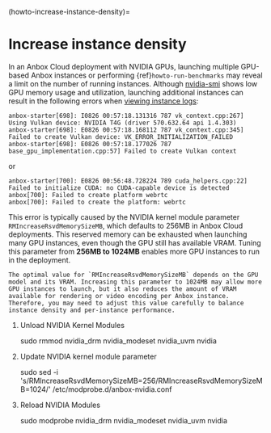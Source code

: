 (howto-increase-instance-density)=
# Increase instance density

In an Anbox Cloud deployment with NVIDIA GPUs, launching multiple GPU-based Anbox instances or performing {ref}`howto-run-benchmarks` may reveal a limit on the number of running instances. Although [nvidia-smi](https://developer.nvidia.com/system-management-interface) shows low GPU memory usage and utilization, launching additional instances can result in the following errors when [viewing instance logs](/howto/troubleshoot/view-logs.md):


    anbox-starter[698]: I0826 00:57:18.131316 787 vk_context.cpp:267] Using Vulkan device: NVIDIA T4G (driver 570.632.64 api 1.4.303)
    anbox-starter[698]: E0826 00:57:18.168112 787 vk_context.cpp:345] Failed to create Vulkan device: VK_ERROR_INITIALIZATION_FAILED
    anbox-starter[698]: E0826 00:57:18.177026 787 base_gpu_implementation.cpp:57] Failed to create Vulkan context


or

    anbox-starter[700]: E0826 00:56:48.728224 789 cuda_helpers.cpp:22] Failed to initialize CUDA: no CUDA-capable device is detected
    anbox[700]: Failed to create platform webrtc
    anbox[700]: Failed to create the platform: webrtc


This error is typically caused by the NVIDIA kernel module parameter `RMIncreaseRsvdMemorySizeMB`, which defaults to 256MB in Anbox Cloud deployments. This reserved memory can be exhausted when launching many GPU instances, even though the GPU still has available VRAM. Tuning this parameter from **256MB to 1024MB** enables more GPU instances to run in the deployment.

```{note}
The optimal value for `RMIncreaseRsvdMemorySizeMB` depends on the GPU model and its VRAM. Increasing this parameter to 1024MB may allow more GPU instances to launch, but it also reduces the amount of VRAM available for rendering or video encoding per Anbox instance. Therefore, you may need to adjust this value carefully to balance instance density and per-instance performance.
```

1. Unload NVIDIA Kernel Modules

    sudo rmmod nvidia_drm nvidia_modeset nvidia_uvm nvidia

1. Update NVIDIA kernel module parameter

    sudo sed -i 's/RMIncreaseRsvdMemorySizeMB=256/RMIncreaseRsvdMemorySizeMB=1024/' /etc/modprobe.d/anbox-nvidia.conf

1. Reload NVIDIA Modules

    sudo modprobe nvidia_drm nvidia_modeset nvidia_uvm nvidia
